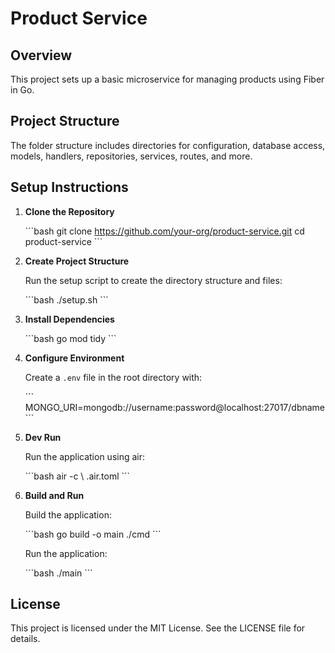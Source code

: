 # Product Service

## Overview

This project sets up a basic microservice for managing products using Fiber in Go.

## Project Structure

The folder structure includes directories for configuration, database access, models, handlers, repositories, services, routes, and more.

## Setup Instructions

1. **Clone the Repository**

   \`\`\`bash
   git clone https://github.com/your-org/product-service.git
   cd product-service
   \`\`\`

2. **Create Project Structure**

   Run the setup script to create the directory structure and files:

   \`\`\`bash
   ./setup.sh
   \`\`\`

3. **Install Dependencies**

   \`\`\`bash
   go mod tidy
   \`\`\`

4. **Configure Environment**

   Create a `.env` file in the root directory with:

   \`\`\`
   MONGO_URI=mongodb://username:password@localhost:27017/dbname
   \`\`\`

6. **Dev Run**

   Run the application using air:

   \`\`\`bash
  air -c \ .air.toml
   \`\`\`

5. **Build and Run**

   Build the application:

   \`\`\`bash
   go build -o main ./cmd
   \`\`\`

   Run the application:

   \`\`\`bash
   ./main
   \`\`\`

## License

This project is licensed under the MIT License. See the LICENSE file for details.